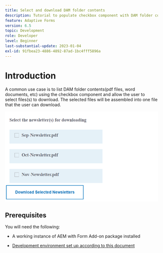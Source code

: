 ```yaml
---
title: Select and download DAM folder contents
description: Tutorial to populate checkbox component with DAM folder content and allow the user to download selected content.
feature: Adaptive Forms
version: 6.5
topic: Development
role: Developer
level: Beginner
last-substantial-update: 2023-01-04
exl-id: 91fbea23-4886-4892-87ad-1bc4fff5896a
---
```

# Introduction

A common use case is to list DAM folder contents(pdf files, word documents, etc) using the checkbox component and allow the user to select files(s) to download. The selected files will be assembled into one file that the user can download.

![use-case](assets/newsletters-download1.png)

## Prerequisites

You will need the following:

* A working instance of AEM with Form Add-on package installed

* [Development environment set up according to this document](https://experienceleague.adobe.com/docs/experience-manager-learn/forms/creating-your-first-osgi-bundle/create-your-first-osgi-bundle.html)
